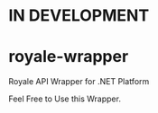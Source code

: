 # IN DEVELOPMENT
# royale-wrapper
Royale API Wrapper for .NET Platform

Feel Free to Use this Wrapper.
